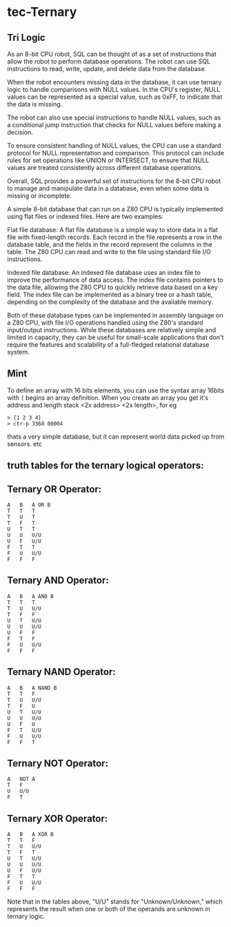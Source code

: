 # tec-Ternary

## Tri Logic


As an 8-bit CPU robot, SQL can be thought of as a set of instructions that allow the robot to perform database operations. The robot can use SQL instructions to read, write, update, and delete data from the database.

When the robot encounters missing data in the database, it can use ternary logic to handle comparisons with NULL values. In the CPU's register, NULL values can be represented as a special value, such as 0xFF, to indicate that the data is missing.

The robot can also use special instructions to handle NULL values, such as a conditional jump instruction that checks for NULL values before making a decision.

To ensure consistent handling of NULL values, the CPU can use a standard protocol for NULL representation and comparison. This protocol can include rules for set operations like UNION or INTERSECT, to ensure that NULL values are treated consistently across different database operations.

Overall, SQL provides a powerful set of instructions for the 8-bit CPU robot to manage and manipulate data in a database, even when some data is missing or incomplete.

A simple 8-bit database that can run on a Z80 CPU is typically implemented using flat files or indexed files. Here are two examples:

Flat file database:
A flat file database is a simple way to store data in a flat file with fixed-length records. Each record in the file represents a row in the database table, and the fields in the record represent the columns in the table. The Z80 CPU can read and write to the file using standard file I/O instructions.

Indexed file database:
An indexed file database uses an index file to improve the performance of data access. The index file contains pointers to the data file, allowing the Z80 CPU to quickly retrieve data based on a key field. The index file can be implemented as a binary tree or a hash table, depending on the complexity of the database and the available memory.

Both of these database types can be implemented in assembly language on a Z80 CPU, with file I/O operations handled using the Z80's standard input/output instructions. While these databases are relatively simple and limited in capacity, they can be useful for small-scale applications that don't require the features and scalability of a full-fledged relational database system.

## Mint
To define an array with 16 bits elements, you can use the syntax array 16bits	with `[`	begins an array definition. When you create an array you get it's address and length	stack <2x address> <2x length>, for eg
```
> [1 2 3 4]
> ctr-p 3368 00004
```
thats a very simple database, but it can represent world data picked up from sensors. etc


## truth tables for the ternary logical operators:

## Ternary OR Operator:
```
A	B	A OR B
T	T	T
T	U	T
T	F	T
U	T	T
U	U	U/U
U	F	U/U
F	T	T
F	U	U/U
F	F	F
```

## Ternary AND Operator:
```
A	B	A AND B
T	T	T
T	U	U/U
T	F	F
U	T	U/U
U	U	U/U
U	F	F
F	T	F
F	U	U/U
F	F	F
```

## Ternary NAND Operator:
```
A	B	A NAND B
T	T	F
T	U	U/U
T	F	U
U	T	U/U
U	U	U/U
U	F	U
F	T	U/U
F	U	U/U
F	F	T
```

## Ternary NOT Operator:
```
A	NOT A
T	F
U	U/U
F	T
```
## Ternary XOR Operator:
```
A	B	A XOR B
T	T	F
T	U	U/U
T	F	T
U	T	U/U
U	U	U/U
U	F	U/U
F	T	T
F	U	U/U
F	F	F
```
Note that in the tables above, "U/U" stands for "Unknown/Unknown," which represents the result when one or both of the operands are unknown in ternary logic.


